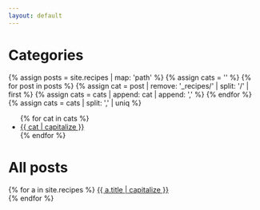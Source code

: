 ```yaml
---
layout: default
---
```


# Categories
{% assign posts = site.recipes | map: 'path' %}
{% assign cats = '' %}
{% for post in posts %}
    {% assign cat = post | remove: '_recipes/' | split: '/' | first %}
    {% assign cats = cats | append: cat | append: ',' %}
{% endfor %}
{% assign cats = cats | split: ',' | uniq %}
<ul>
  {% for cat in cats %}
    <li><a href='/category/{{ cat | downcase }}'>{{ cat | capitalize }}</a></li>
  {% endfor %}
</ul>

# All posts
<div>
  {% for a in site.recipes %}
      <a href='{{ a.url }}'>{{ a.title | capitalize }}</a>
      <br>
  {% endfor %}
</div>

